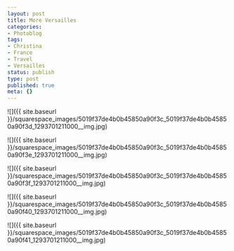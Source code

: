 ```yaml
---
layout: post
title: More Versailles
categories:
- Photoblog
tags:
- Christina
- France
- Travel
- Versailles
status: publish
type: post
published: true
meta: {}
---
```


![]({{ site.baseurl }}/squarespace_images/5019f37de4b0b45850a90f3c_5019f37de4b0b45850a90f3d_1293701211000__img.jpg)
  

  
   
![]({{ site.baseurl }}/squarespace_images/5019f37de4b0b45850a90f3c_5019f37de4b0b45850a90f3e_1293701211000__img.jpg)
  

  
   
![]({{ site.baseurl }}/squarespace_images/5019f37de4b0b45850a90f3c_5019f37de4b0b45850a90f3f_1293701211000__img.jpg)
  

  
   
![]({{ site.baseurl }}/squarespace_images/5019f37de4b0b45850a90f3c_5019f37de4b0b45850a90f40_1293701211000__img.jpg)
  

  
   
![]({{ site.baseurl }}/squarespace_images/5019f37de4b0b45850a90f3c_5019f37de4b0b45850a90f41_1293701211000__img.jpg)
